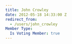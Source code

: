 ```yaml
---
title: John Crowley
date: 2012-05-18 14:33:00 Z
redirect_from:
  - /users/john_crowley
Member Type:
  Is Voting Member: true
---
```


